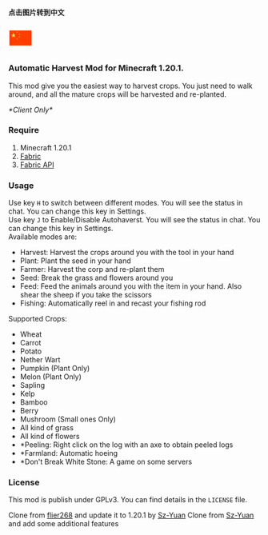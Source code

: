 #### 点击图片转到中文
<a href=Readme.md><img src=".github/icon/CHINA.png"></a>

### Automatic Harvest Mod for Minecraft 1.20.1.
This mod give you the easiest way to harvest crops.
You just need to walk around, and all the mature crops will be harvested and re-planted.

*\*Client Only\**

### Require
1. Minecraft 1.20.1
2. [Fabric](https://fabricmc.net/wiki/install)
3. [Fabric API](https://www.curseforge.com/minecraft/mc-mods/fabric-api)

### Usage
Use key `H` to switch between different modes. You will see the status in chat. You can change this key in Settings.  
Use key `J` to Enable/Disable Autohaverst. You will see the status in chat. You can change this key in Settings.  
Available modes are:  

- Harvest: Harvest the crops around you with the tool in your hand
- Plant: Plant the seed in your hand
- Farmer: Harvest the corp and re-plant them
- Seed: Break the grass and flowers around you
- Feed: Feed the animals around you with the item in your hand. Also shear the sheep if you take the scissors
- Fishing: Automatically reel in and recast your fishing rod 

Supported Crops:

- Wheat
- Carrot
- Potato
- Nether Wart
- Pumpkin (Plant Only)
- Melon (Plant Only)
- Sapling
- Kelp
- Bamboo
- Berry
- Mushroom (Small ones Only)
- All kind of grass
- All kind of flowers
- *Peeling: Right click on the log with an axe to obtain peeled logs
- *Farmland: Automatic hoeing
- *Don't Break White Stone: A game on some servers

### License
This mod is publish under GPLv3.
You can find details in the `LICENSE` file.

Clone from [flier268](https://github.com/flier268/AutoHarvestMod) and update it to 1.20.1 by [Sz-Yuan](https://github.com/Sz-Yuan/AutoHarvestMod)
Clone from [Sz-Yuan](https://github.com/Sz-Yuan/AutoHarvestMod) and add some additional features